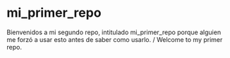 # mi_primer_repo
Bienvenidos a mi segundo repo, intitulado mi_primer_repo porque alguien me forzó a usar esto antes de saber como usarlo. /  Welcome to my primer repo. 

